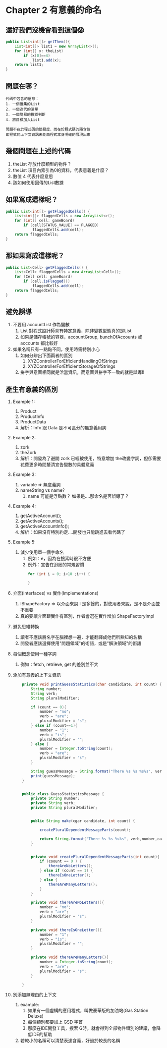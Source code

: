 # Chapter 2 有意義的命名
## 還好我們沒機會看到這個😱
```java
public List<int[]> getThem(){
    List<int[]> list1 = new ArrayList<>();
    for (int[] x: theList)
        if (x[0]==4)
            list1.add(x);
    return list1;
}
```

## 問題在哪？
    代碼中包含的信息：
    1. 一個搜集的List
    2. 一個迭代的清單
    3. 一個簡易的數據判斷
    4. 將目標加入List

    問題不在於程式碼的簡易度，而在於程式碼的隱含性
    即程式的上下文資訊未能由程式本身明確的展現出來

## 幾個問題在上述的代碼
1. theList 存放什麼類型的物件？
1. theList 項目內索引為0的資料，代表意義是什麼？
1. 數值 4 代表什麼意思
1. 該如何使用回傳的List數據

## 如果寫成這樣呢？
```java
public List<int[]> getFlaggedCells() {
    List<int[]> flaggedCells = new ArrayList<>();
    for (int[] cell: gameBoard)
        if (cell[STATUS_VALUE] == FLAGGED)
            flaggedCells.add(cell);
    return flaggedCells;
}
```

## 那如果寫成這樣呢？
```java
public List<Cell> getFlaggedCells() {
    List<Cell> flaggedCells = new ArrayList<Cell>();
    for (Cell cell: gameBoard)
        if (cell.isFlagged())
            flaggedCells.add(cell);
    return flaggedCells;
}
```

## 避免誤導
1. 不要用 accountList 作為變數
    1. List 對程式設計師具有特定意義，除非變數型態真的是List
    1. 如果是儲存帳號的容器，accountGroup, bunchOfAccounts 或 accounts 都比較好
1. 如果名稱只有一點點不同，使用時需特別小心
    1. 如何分辨出下面兩者的區別
        1. XYZControllerForEfficientHandlingOfStrings
        1. XYZControllerForEfficientStorageOfStrings
    1. 拼字與意圖相同就是洽當資訊，而意圖與拼字不一致的就是誤導!!
## 產生有意義的區別
1. Example 1:
    1. Product
    1. ProductInfo
    1. ProductData
    1. 解析：Info 跟 Data 是不可區分的無意義用詞
1. Example 2:
    1. zork
    1. theZork
    1. 解析：開發為了避開 zork 已經被使用，特意增加 the改變字詞，但卻需要花費更多時間釐清宣告變數的具體意義
1. Example 3:
    1. variable => 無意義詞
    1. nameString vs name?
        1. name 可能是浮點數？ 如果是....那命名是否誤導了？
1. Example 4:
    1. getActiveAccount();
    1. getActiveAccounts();
    1. getActiveAccountInfo();
    1. 解析：如果沒有特別約定....開發也只能跳進去看代碼了
1. Example 5:
    1. 減少使用單一個字命名
        1. 例如：e，因為在搜索時很不方便
        1. 例外：宣告在迴圈的常規習慣
            ```java
            for (int i = 0; i<10 ;i++) {

            }
            ```
1. 介面(Interfaces) vs 實作(Implementations)
    1. IShapeFactory => 以介面來說 I 是多餘的，對使用者來說，是不是介面並不重要
    1. 真的要讓介面跟實作有區別，作者會選在實作增加 ShapeFactoryImpl
1. 避免思維轉換
    1. 讀者不應該將名字在腦裡想一遍，才能翻譯成他們所熟知的名稱
    1. 開發者應該選擇使用"問題領域"的術語，或是"解決領域"的術語
1. 每個概念使用一種字詞
    1. 例如：fetch, retrieve, get 的差別並不大
1. 添加有意義的上下文資訊
    ```java
        private void printGuessStatistics(char candidiate, int count) {
            String number;
            String verb;
            String pluralModifier;

            if (count == 0){
                number = "no";
                verb = "are";
                pluralModifier = "s";
            } else if (count==1){
                number = "1";
                verb = "is";
                pluralModifier = "";
            } else {
                number = Integer.toString(count);
                verb = "are";
                pluralModifier = "s";                
            }

            String guessMessage = String.format("There %s %s %s%s", verb,number,candidate, pluralModifier );
            print(guessMessage);
        }
    ```

    ```java

        public class GuessStatisticsMessage {
            private String number;
            private String verb;
            private String pluralModifier;


            public String make(cgar candidate, int count) {

                createPluralDependentMessageParts(count);

                return String.format("There %s %s %s%s", verb,number,candidate, pluralModifier);
            }


            private void createPluralDependentMessageParts(int count){
                if (coount == 0 ) {
                    thereAreNoLetters();
                } else if (count == 1) {
                    thereIsOneLetter();
                } else {
                    thereAreManyLetters();
                }
            }

            private void thereAreNoLetters(){
                number = "no";
                verb = "are";
                pluralModifier = "s";
            }

            private void thereIsOneLetter(){
                number = "1";
                verb = "is";
                pluralModifier = "";
            }

            private void thereAreManyLetters(){
                number = Integer.toString(count);
                verb = "are";
                pluralModifier = "s";   
            }

        }
    ```
1. 別添加無理由的上下文
    1. example: 
        1. 如果有一個虛構的應用程式，叫做豪華版的加油站(Gas Station Deluxe)
        1. 每個類別都要加上 GSD 字首
        1. 那麼在IDE開發工具，搜索 G時，就會得到全部物件類別的建議，會降低IDE的幫助
    1. 若較小的名稱可以清楚表達含義，好過於較長的名稱
    
     

